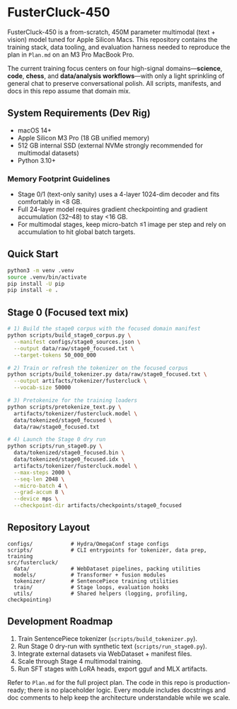 # FusterCluck-450

FusterCluck-450 is a from-scratch, 450M parameter multimodal (text + vision) model tuned for Apple Silicon Macs. This repository contains the training stack, data tooling, and evaluation harness needed to reproduce the plan in `Plan.md` on an M3 Pro MacBook Pro.

The current training focus centers on four high-signal domains—**science**, **code**, **chess**, and **data/analysis workflows**—with only a light sprinkling of general chat to preserve conversational polish. All scripts, manifests, and docs in this repo assume that domain mix.

## System Requirements (Dev Rig)

- macOS 14+
- Apple Silicon M3 Pro (18 GB unified memory)
- 512 GB internal SSD (external NVMe strongly recommended for multimodal datasets)
- Python 3.10+

### Memory Footprint Guidelines

- Stage 0/1 (text-only sanity) uses a 4-layer 1024-dim decoder and fits comfortably in <8 GB.
- Full 24-layer model requires gradient checkpointing and gradient accumulation (32–48) to stay <16 GB.
- For multimodal stages, keep micro-batch ≤1 image per step and rely on accumulation to hit global batch targets.

## Quick Start

```bash
python3 -m venv .venv
source .venv/bin/activate
pip install -U pip
pip install -e .
```

## Stage 0 (Focused text mix)

```bash
# 1) Build the stage0 corpus with the focused domain manifest
python scripts/build_stage0_corpus.py \
  --manifest configs/stage0_sources.json \
  --output data/raw/stage0_focused.txt \
  --target-tokens 50_000_000

# 2) Train or refresh the tokenizer on the focused corpus
python scripts/build_tokenizer.py data/raw/stage0_focused.txt \
  --output artifacts/tokenizer/fustercluck \
  --vocab-size 50000

# 3) Pretokenize for the training loaders
python scripts/pretokenize_text.py \
  artifacts/tokenizer/fustercluck.model \
  data/tokenized/stage0_focused \
  data/raw/stage0_focused.txt

# 4) Launch the Stage 0 dry run
python scripts/run_stage0.py \
  data/tokenized/stage0_focused.bin \
  data/tokenized/stage0_focused.idx \
  artifacts/tokenizer/fustercluck.model \
  --max-steps 2000 \
  --seq-len 2048 \
  --micro-batch 4 \
  --grad-accum 8 \
  --device mps \
  --checkpoint-dir artifacts/checkpoints/stage0_focused
```

## Repository Layout

```
configs/            # Hydra/OmegaConf stage configs
scripts/            # CLI entrypoints for tokenizer, data prep, training
src/fustercluck/
  data/             # WebDataset pipelines, packing utilities
  models/           # Transformer + fusion modules
  tokenizer/        # SentencePiece training utilities
  train/            # Stage loops, evaluation hooks
  utils/            # Shared helpers (logging, profiling, checkpointing)
```

## Development Roadmap

1. Train SentencePiece tokenizer (`scripts/build_tokenizer.py`).
2. Run Stage 0 dry-run with synthetic text (`scripts/run_stage0.py`).
3. Integrate external datasets via WebDataset + manifest files.
4. Scale through Stage 4 multimodal training.
5. Run SFT stages with LoRA heads, export gguf and MLX artifacts.

Refer to `Plan.md` for the full project plan. The code in this repo is production-ready; there is no placeholder logic. Every module includes docstrings and doc comments to help keep the architecture understandable while we scale.
